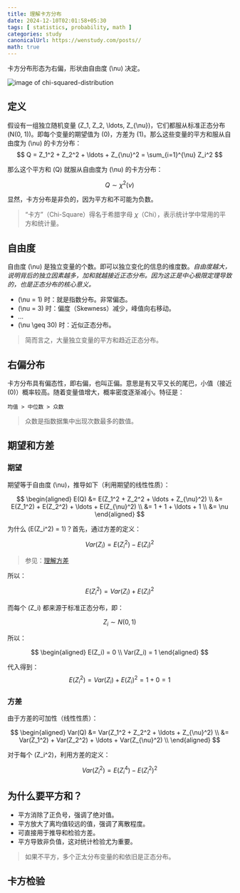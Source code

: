 ```yaml
---
title: 理解卡方分布
date: 2024-12-10T02:01:58+05:30
tags: [ statistics, probability, math ]
categories: study
canonicalUrl: https://wenstudy.com/posts//
math: true
---
```


卡方分布形态为右偏，形状由自由度 \(\nu\) 决定。

![image of chi-squared-distribution](/images/chi-squared-distribution/chi-squared-distribution.png "chi-squared-distribution")

## 定义
假设有一组独立随机变量 \(Z_1, Z_2, \ldots, Z_{\nu}\)，它们都服从标准正态分布 \(N(0, 1)\)。即每个变量的期望值为 \(0\)，方差为 \(1\)。那么这些变量的平方和服从自由度为 \(\nu\) 的卡方分布：
$$
Q = Z_1^2 + Z_2^2 + \ldots + Z_{\nu}^2 = \sum_{i=1}^{\nu} Z_i^2
$$

那么这个平方和 \(Q\) 就服从自由度为 \(\nu\) 的卡方分布：

$$
Q \sim \chi^2(\nu)
$$

显然，卡方分布是非负的，因为平方和不可能为负数。

> “卡方”（Chi-Square）得名于希腊字母 𝜒（Chi），表示统计学中常用的平方和统计量。

## 自由度

自由度 \(\nu\) 是独立变量的个数。即可以独立变化的信息的维度数。_自由度越大，说明背后的独立因素越多，加和就越接近正态分布。因为这正是中心极限定理导致的，也是正态分布的核心意义。_

- \(\nu = 1\) 时：就是指数分布。非常偏态。
- \(\nu = 3\) 时：偏度（Skewness）减少，峰值向右移动。
- ...
- \(\nu \geq 30\) 时：近似正态分布。

> 简而言之，大量独立变量的平方和趋近正态分布。

## 右偏分布
卡方分布具有偏态性，即右偏，也叫正偏。意思是有又平又长的尾巴，小值（接近 \(0\)）概率较高。随着变量值增大，概率密度逐渐减小。特征是：

```
均值 > 中位数 > 众数
```

> 众数是指数据集中出现次数最多的数值。

## 期望和方差

### 期望

期望等于自由度 \(\nu\)，推导如下（利用期望的线性性质）：

$$
\begin{aligned}
E(Q) &= E(Z_1^2 + Z_2^2 + \ldots + Z_{\nu}^2) \\
&= E(Z_1^2) + E(Z_2^2) + \ldots + E(Z_{\nu}^2) \\
&= 1 + 1 + \ldots + 1 \\
&= \nu
\end{aligned}
$$

为什么 \(E(Z_i^2) = 1\)？首先，通过方差的定义：

$$
Var(Z_i) = E(Z_i^2) - E(Z_i)^2
$$

> 参见：[理解方差](/posts/understand-math-variance/)

所以：

$$
E(Z_i^2) = Var(Z_i) + E(Z_i)^2
$$

而每个 \(Z_i\) 都来源于标准正态分布，即：

$$
Z_i \sim N(0, 1)
$$

所以：

$$
\begin{aligned}
E(Z_i) = 0 \\
Var(Z_i) = 1
\end{aligned}
$$

代入得到：
$$
E(Z_i^2) = Var(Z_i) + E(Z_i)^2 = 1 + 0 = 1
$$

### 方差

由于方差的可加性（线性性质）：

$$
\begin{aligned}
Var(Q) &= Var(Z_1^2 + Z_2^2 + \ldots + Z_{\nu}^2) \\
&= Var(Z_1^2) + Var(Z_2^2) + \ldots + Var(Z_{\nu}^2) \\
\end{aligned}
$$

对于每个 \(Z_i^2\)，利用方差的定义：

$$
Var(Z_i^2) = E(Z_i^4) - E(Z_i^2)^2
$$


## 为什么要平方和？

- 平方消除了正负号，强调了绝对值。
- 平方放大了离均值较远的值，强调了离散程度。
- 可直接用于推导和检验方差。
- 平方导致非负值，这对统计检验尤为重要。

> 如果不平方，多个正太分布变量的和依旧是正态分布。

## 卡方检验
